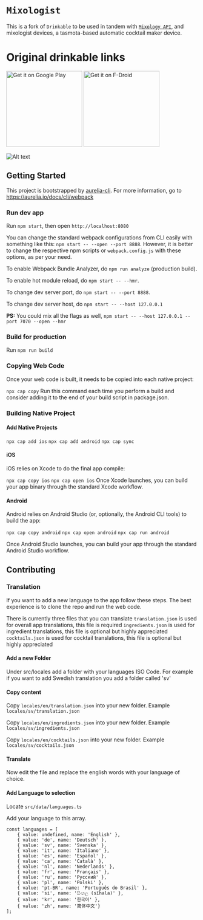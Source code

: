 # `Mixologist`

This is a fork of `Drinkable` to be used in tandem with [`Mixology API`](https://github.com/xayon/mixologist),
and mixologist devices, a tasmota-based automatic cocktail maker device.

# Original drinkable links

<a href='https://play.google.com/store/apps/details?id=com.moimob.drinkable&pcampaignid=pcampaignidMKT-Other-global-all-co-prtnr-py-PartBadge-Mar2515-1'><img width="200px" alt='Get it on Google Play' src='https://play.google.com/intl/en_us/badges/static/images/badges/en_badge_web_generic.png'/></a>
<a href="https://f-droid.org/en/packages/com.moimob.drinkable">
<img src="https://fdroid.gitlab.io/artwork/badge/get-it-on.png"
    alt="Get it on F-Droid"
    width="200">
</a>

![Alt text](/android/app/src/main/feature-graphic.png?raw=true)

## Getting Started

This project is bootstrapped by [aurelia-cli](https://github.com/aurelia/cli).
For more information, go to https://aurelia.io/docs/cli/webpack

### Run dev app

Run `npm start`, then open `http://localhost:8080`

You can change the standard webpack configurations from CLI easily with something like this: `npm start -- --open --port 8888`. However, it is better to change the respective npm scripts or `webpack.config.js` with these options, as per your need.

To enable Webpack Bundle Analyzer, do `npm run analyze` (production build).

To enable hot module reload, do `npm start -- --hmr`.

To change dev server port, do `npm start -- --port 8888`.

To change dev server host, do `npm start -- --host 127.0.0.1`

**PS:** You could mix all the flags as well, `npm start -- --host 127.0.0.1 --port 7070 --open --hmr`

### Build for production

Run `npm run build`

### Copying Web Code

Once your web code is built, it needs to be copied into each native project:

`npx cap copy`
Run this command each time you perform a build and consider adding it to the end of your build script in package.json.

### Building Native Project

#### Add Native Projects

`npx cap add ios`
`npx cap add android`
`npx cap sync`

#### iOS

iOS relies on Xcode to do the final app compile:

`npx cap copy ios`
`npx cap open ios`
Once Xcode launches, you can build your app binary through the standard Xcode workflow.

#### Android

Android relies on Android Studio (or, optionally, the Android CLI tools) to build the app:

`npx cap copy android`
`npx cap open android`
`npx cap run android`

Once Android Studio launches, you can build your app through the standard Android Studio workflow.

## Contributing

### Translation

If you want to add a new language to the app follow these steps. The best experience is to clone the repo and run the web code.

There is currently three files that you can translate
`translation.json` is used for overall app translations, this file is required
`ingredients.json` is used for ingredient translations, this file is optional but highly appreciated
`cocktails.json` is used for cocktail translations, this file is optional but highly appreciated

#### Add a new Folder

Under src/locales add a folder with your languages ISO Code. For example if you want to add Swedish translation you add a folder called 'sv'

#### Copy content

Copy `locales/en/translation.json` into your new folder. Example `locales/sv/translation.json`

Copy `locales/en/ingredients.json` into your new folder. Example `locales/sv/ingredients.json`

Copy `locales/en/cocktails.json` into your new folder. Example `locales/sv/cocktails.json`

#### Translate

Now edit the file and replace the english words with your language of choice.

#### Add Language to selection

Locate `src/data/languages.ts`

Add your language to this array.

```
const languages = [
    { value: undefined, name: 'English' },
    { value: 'de', name: 'Deutsch' },
    { value: 'sv', name: 'Svenska' },
    { value: 'it', name: 'Italiano' },
    { value: 'es', name: 'Español' },
    { value: 'ca', name: 'Català' },
    { value: 'nl', name: 'Nederlands' },
    { value: 'fr', name: 'Français' },
    { value: 'ru', name: 'Русский' },
    { value: 'pl', name: 'Polski' },
    { value: 'pt-BR', name: 'Português do Brasil' },
    { value: 'si', name: 'සිංහල (sĩhala)' },
    { value: 'kr', name: '한국어' },
    { value: 'zh', name: '简体中文'}
];
```
